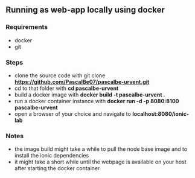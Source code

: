 ## Running as web-app locally using docker

### Requirements
- docker
- git

### Steps
* clone the source code with git clone **https://github.com/PascalBe07/pascalbe-urvent.git**
* cd to that folder with **cd pascalbe-urvent**
* build a docker image with **docker build -t pascalbe-urvent .**
* run a docker container instance with **docker run -d -p 8080:8100 pascalbe-urvent**
* open a browser of your choice and navigate to **localhost:8080/ionic-lab**

### Notes
* the image build might take a while to pull the node base image and to install the ionic dependencies
* it might take a short while until the webpage is available on your host after starting the docker container
